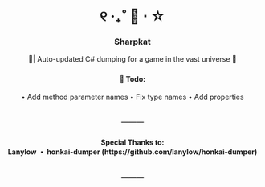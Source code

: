 <div align="center">

[//]: # "Header"

<h1> ୧ ‧₊˚ 💫 ⋅ ☆ </h1>

<h3> Sharpkat </h3>
<p> 💫| Auto-updated C# dumping for a game in the vast universe 🌌 </p>

</div>

[//]: # "Main Content"

###

<div align="center">

#### 📜 Todo:
• Add method parameter names
• Fix type names
• Add properties
</div>

<h2 align="center"> ─── </h2>

<div align="center">

[//]: # "Footer"

<h4>Special Thanks to:<br>
    Lanylow ・ honkai-dumper (https://github.com/lanylow/honkai-dumper) <br>
</h4>

<h2>───</h2>

</div>
